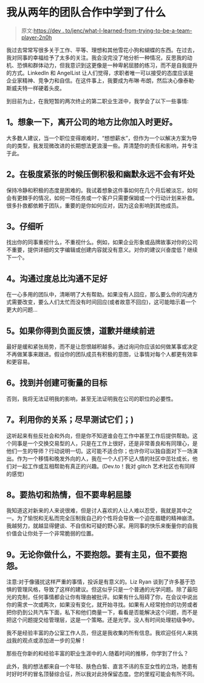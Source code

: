 # 我从两年的团队合作中学到了什么

> 原文:[https://dev . to/jenc/what-I-learned-from-trying-to-be-a-team-player-2n0h](https://dev.to/jenc/what-i-learned-from-trying-to-be-a-team-player-for-2-years-2n0h)

我过去常常写很多关于工作、平等、理想和其他雪花小狗和蝴蝶的东西。在过去，我对同事的幸福给予了太多的关注。我会没完没了地分析一种情况，反思我的动机、恐惧和群体动力，但我意识到这更像是一种卑躬屈膝的练习，而不是自我提升的方式。LinkedIn 和 AngelList 让人们觉得，求职者唯一可以接受的态度应该是企业家精神、竞争力和自信。在这件事上，我要成为布琳·布朗，然后决心像泰勒·斯威夫特一样硬着头皮。

到目前为止，在我短暂的两次终止的第二职业生涯中，我学会了以下一些事情:

## [](#1-imagine-leaving-the-company-in-a-better-place-than-when-you-joined-it)1。想象一下，离开公司的地方比你加入时更好。

大多数人建议，当一个职位变得艰难时，“想想薪水”，但作为一个以解决方案为导向的类型，我发现微改进的长期想法更浪漫一些。弄清楚你的责任和影响，并专注于此。

## [](#2-overriding-positivity-and-humour-in-times-of-extreme-stress-never-hurts)2。在极度紧张的时候压倒积极和幽默永远不会有坏处

保持冷静和积极的态度是困难的。我试着想象这件事如何在几个月后被淡忘，如何会有更棘手的情况，如何一项任务或一个客户只需要保姆或一个行动计划来补救。很多扑救都依赖于团队，重要的是你如何应对，因为这会影响到其他成员。

## [](#3-listen-carefully)3。仔细听

找出你的同事重视什么，不重视什么。例如，如果企业形象或品牌故事对你的公司不重要，提供详细的文字编辑或创建内容就没有意义。对你的建议兴奋度低？继续下一个。

## [](#4-its-better-to-overcommunicate-than-to-undercommunicate)4。沟通过度总比沟通不足好

在一心多用的团队中，清晰明了大有帮助。如果没有人回应，那么要么你的沟通方式需要改变，要么人们太忙而没有时间回应(或者故意不回应)，这可能暗示着一个更大的问题...

## [](#5-if-you-get-negative-feedback-apologize-and-move-on)5。如果你得到负面反馈，道歉并继续前进

最好是缓和紧张局势，而不是让怨恨越积越多。通过询问你应该如何做某事或决定不再做某事来跟进。假设你的团队成员有积极的意图，让事情对每个人都更有效率和更容易。

## [](#6-find-and-create-measurable-goals)6。找到并创建可衡量的目标

否则，我将无法证明我的影响，甚至无法证明我在公司的职位的必要性。

## [](#7-use-your-connections-test-them-sooner-than-later-)7。利用你的关系；尽早测试它们；)

这听起来有些反社会和外向，但是你不知道谁会在工作中甚至工作后提供帮助。这个同事是一个交换交易型的人，只是在工作上很好，还是非常善良和有同理心，是他们一生的导师？行动说明一切。这可能不适合你；也许你可以独自面对下一场演出。作为一个移情和晚发外向的人，我在一个人们不记人情的社区中茁壮成长，他们对一起工作或互相帮助有真正的兴趣。(Dev.to！我对 glitch 艺术社区也有同样的感觉)

## [](#8-be-eager-and-enthusiastic-but-dont-prostrate-yourself)8。要热切和热情，但不要卑躬屈膝

我知道这对新来的人来说很难，但是讨人喜欢的人让人难以忍受，我就是其中之一。为了愉悦和无私而完全压制我自己的个性将会导致一个迫在眉睫的精神崩溃。我越努力，就越显得健谈、不自信和可疑的野心家。用同事的快乐来衡量你的自我价值会让你处于一个非常脆弱的位置。

## [](#9-whatever-you-do-dont-complain-be-assertive-but-dont-complain)9。无论你做什么，不要抱怨。要有主见，但不要抱怨。

注意:对于像骚扰这样严重的事情，投诉是有意义的。Liz Ryan 谈到了许多基于恐惧的管理风格，导致了这样的建议。但这似乎只是一个普通的光学问题。除了最阳光的克制，任何事情都会让你有理由被批评。如果有什么阻碍了你，在会议中说出你的需求一次或两次，如果没有变化，就开始寻找。如果有人经常抢你的功劳或者把你扔到公共汽车下面，私下和他们商量一下，看看是否能解决这个问题，而不是把这个问题提交给管理层，这是一个策略。还是光学。没人有时间处理初级争吵。

我不是经验丰富的办公室工作人员，但这是我收集的所有信息。我欢迎任何人来挑战我的观点或添加进一步的见解！

那些在你新的和经验丰富的职业生涯中的人:随着时间的推移，你学到了什么？

此外，我的想法都来自一个年轻、肤色白皙、直言不讳的东亚女性的立场，她患有时好时坏的冒名顶替综合征，所以我对此持保留态度。您的里程可能会有所不同。